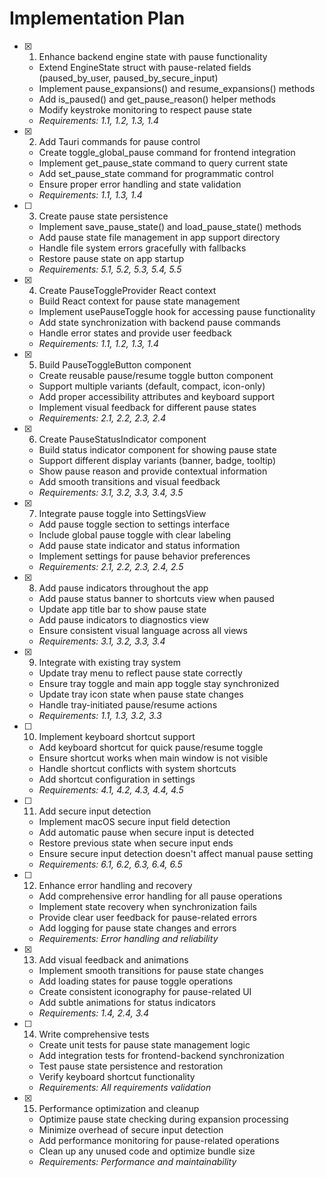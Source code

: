 # Implementation Plan

- [x] 1. Enhance backend engine state with pause functionality
  - Extend EngineState struct with pause-related fields (paused_by_user, paused_by_secure_input)
  - Implement pause_expansions() and resume_expansions() methods
  - Add is_paused() and get_pause_reason() helper methods
  - Modify keystroke monitoring to respect pause state
  - _Requirements: 1.1, 1.2, 1.3, 1.4_

- [x] 2. Add Tauri commands for pause control
  - Create toggle_global_pause command for frontend integration
  - Implement get_pause_state command to query current state
  - Add set_pause_state command for programmatic control
  - Ensure proper error handling and state validation
  - _Requirements: 1.1, 1.3, 1.4_

- [ ] 3. Create pause state persistence
  - Implement save_pause_state() and load_pause_state() methods
  - Add pause state file management in app support directory
  - Handle file system errors gracefully with fallbacks
  - Restore pause state on app startup
  - _Requirements: 5.1, 5.2, 5.3, 5.4, 5.5_

- [x] 4. Create PauseToggleProvider React context
  - Build React context for pause state management
  - Implement usePauseToggle hook for accessing pause functionality
  - Add state synchronization with backend pause commands
  - Handle error states and provide user feedback
  - _Requirements: 1.1, 1.2, 1.3, 1.4_

- [x] 5. Build PauseToggleButton component
  - Create reusable pause/resume toggle button component
  - Support multiple variants (default, compact, icon-only)
  - Add proper accessibility attributes and keyboard support
  - Implement visual feedback for different pause states
  - _Requirements: 2.1, 2.2, 2.3, 2.4_

- [x] 6. Create PauseStatusIndicator component
  - Build status indicator component for showing pause state
  - Support different display variants (banner, badge, tooltip)
  - Show pause reason and provide contextual information
  - Add smooth transitions and visual feedback
  - _Requirements: 3.1, 3.2, 3.3, 3.4, 3.5_

- [x] 7. Integrate pause toggle into SettingsView
  - Add pause toggle section to settings interface
  - Include global pause toggle with clear labeling
  - Add pause state indicator and status information
  - Implement settings for pause behavior preferences
  - _Requirements: 2.1, 2.2, 2.3, 2.4, 2.5_

- [x] 8. Add pause indicators throughout the app
  - Add pause status banner to shortcuts view when paused
  - Update app title bar to show pause state
  - Add pause indicators to diagnostics view
  - Ensure consistent visual language across all views
  - _Requirements: 3.1, 3.2, 3.3, 3.4_

- [x] 9. Integrate with existing tray system
  - Update tray menu to reflect pause state correctly
  - Ensure tray toggle and main app toggle stay synchronized
  - Update tray icon state when pause state changes
  - Handle tray-initiated pause/resume actions
  - _Requirements: 1.1, 1.3, 3.2, 3.3_

- [ ] 10. Implement keyboard shortcut support
  - Add keyboard shortcut for quick pause/resume toggle
  - Ensure shortcut works when main window is not visible
  - Handle shortcut conflicts with system shortcuts
  - Add shortcut configuration in settings
  - _Requirements: 4.1, 4.2, 4.3, 4.4, 4.5_

- [ ] 11. Add secure input detection
  - Implement macOS secure input field detection
  - Add automatic pause when secure input is detected
  - Restore previous state when secure input ends
  - Ensure secure input detection doesn't affect manual pause setting
  - _Requirements: 6.1, 6.2, 6.3, 6.4, 6.5_

- [ ] 12. Enhance error handling and recovery
  - Add comprehensive error handling for all pause operations
  - Implement state recovery when synchronization fails
  - Provide clear user feedback for pause-related errors
  - Add logging for pause state changes and errors
  - _Requirements: Error handling and reliability_

- [x] 13. Add visual feedback and animations
  - Implement smooth transitions for pause state changes
  - Add loading states for pause toggle operations
  - Create consistent iconography for pause-related UI
  - Add subtle animations for status indicators
  - _Requirements: 1.4, 2.4, 3.4_

- [ ] 14. Write comprehensive tests
  - Create unit tests for pause state management logic
  - Add integration tests for frontend-backend synchronization
  - Test pause state persistence and restoration
  - Verify keyboard shortcut functionality
  - _Requirements: All requirements validation_

- [x] 15. Performance optimization and cleanup
  - Optimize pause state checking during expansion processing
  - Minimize overhead of secure input detection
  - Add performance monitoring for pause-related operations
  - Clean up any unused code and optimize bundle size
  - _Requirements: Performance and maintainability_